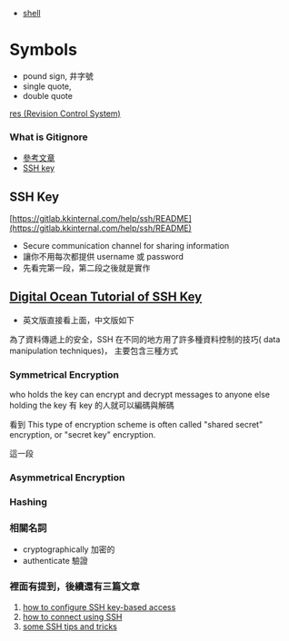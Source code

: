 * [shell]([shell](https://zh.wikipedia.org/wiki/%E6%AE%BC%E5%B1%A4))

# Symbols
* pound sign, 井字號
* single quote,
* double quote

[res \(Revision Control System\)](https://en.wikipedia.org/wiki/Revision_Control_System)

### What is Gitignore

* [參考文章](https://ithelp.ithome.com.tw/articles/10138831)
* [SSH key](https://help.github.com/articles/generating-a-new-ssh-key-and-adding-it-to-the-ssh-agent/)

## SSH Key

[https://gitlab.kkinternal.com/help/ssh/README](https://gitlab.kkinternal.com/help/ssh/README)

* Secure communication channel for sharing information
* 讓你不用每次都提供 username 或 password
* 先看完第一段，第二段之後就是實作

## [Digital Ocean Tutorial of SSH Key](https://www.digitalocean.com/community/tutorials/understanding-the-ssh-encryption-and-connection-process)

* 英文版直接看上面，中文版如下

為了資料傳遞上的安全，SSH 在不同的地方用了許多種資料控制的技巧\( data manipulation techniques\)， 主要包含三種方式

### Symmetrical Encryption

who holds the key can encrypt and decrypt messages to anyone else holding the key 有 key 的人就可以編碼與解碼

看到 This type of encryption scheme is often called "shared secret" encryption, or "secret key" encryption.

這一段

### Asymmetrical Encryption

### Hashing

### 相關名詞

* cryptographically 加密的
* authenticate 驗證

### 裡面有提到，後續還有三篇文章

1. [how to configure SSH key-based access](https://www.digitalocean.com/community/tutorials/how-to-configure-ssh-key-based-authentication-on-a-linux-server)
2. [how to connect using SSH](https://www.digitalocean.com/community/tutorials/how-to-use-ssh-to-connect-to-a-remote-server-in-ubuntu)
3. [some SSH tips and tricks](https://www.digitalocean.com/community/tutorials/ssh-essentials-working-with-ssh-servers-clients-and-keys)

